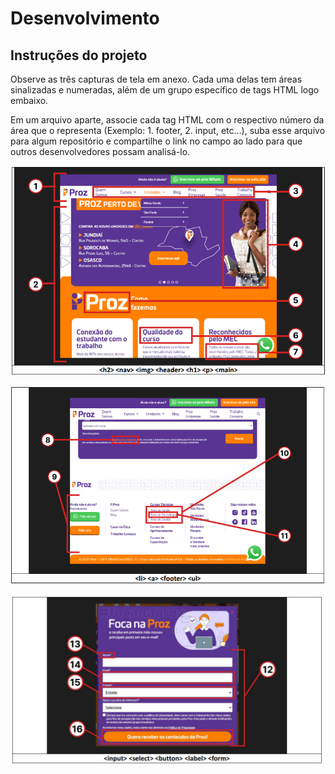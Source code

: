# Desenvolvimento

## Instruções do projeto

Observe as três capturas de tela em anexo. Cada uma delas tem áreas sinalizadas e numeradas, além de um grupo específico de tags HTML logo embaixo.

Em um arquivo aparte, associe cada tag HTML com o respectivo número da área que o representa (Exemplo: 1. footer, 2. input, etc...), suba esse arquivo para algum repositório e compartilhe o link no campo ao lado para que outros desenvolvedores possam analisá-lo.

![Ilustração 01](Ilustra%C3%A7%C3%A3o_01_CodePark01.png)


![Ilustração 02](Ilustra%C3%A7%C3%A3o_02_CodePark01.png)


![Ilustração 03](Ilustra%C3%A7%C3%A3o_03_CodePark01.png)